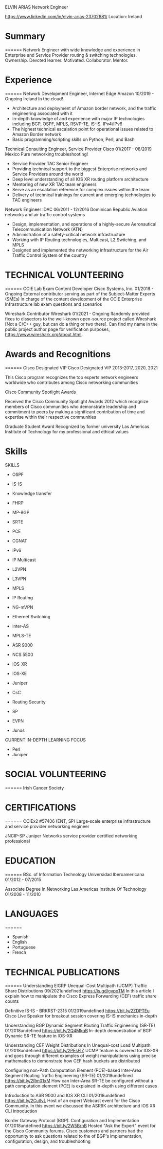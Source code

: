 ELVIN ARIAS
Network Engineer

https://www.linkedin.com/in/elvin-arias-23702881/
Location: Ireland

# Summary
======
Network Engineer with wide knowledge and experience in Enterprise and Service Provider routing & switching technologies.
Ownership. Devoted learner. Motivated. Collaborator. Mentor.

# Experience
======
Network Development Engineer, Internet Edge
Amazon
10/2019 - Ongoing
Ireland
In the cloud!
 - Architecture and deployment of Amazon border network, and the traffic engineering associated with it
 - In-depth knowledge of and experience with major IP technologies including BGP, OSPF, MPLS, RSVP-TE, IS-IS, IPv4/IPv6
 - The highest technical escalation point for operational issues related to Amazon Border network
 - Basic programming/scripting skills on Python, Perl, and Bash

Technical Consulting Engineer, Service Provider
Cisco
01/2017 - 08/2019
Mexico
Pure networking troubleshooting!

 - Service Provider TAC Senior Engineer
 - Providing technical support to the biggest Enterprise networks and Service Providers around the world
 - Deep level understanding of all IOS XR routing platform architecture
 - Mentoring of new XR TAC team engineers
 - Serve as an escalation reference for complex issues within the team
 - Delivery of technical trainings for current and emerging technologies to TAC engineers

Network Engineer
IDAC
06/2011 - 12/2016
Dominican Republic
Aviation networks and air traffic control systems

 - Design, implementation, and operations of a highly-secure Aeronautical Telecommunication Network (ATN)
 - Administration of a safety-critical network infrastructure
 - Working with IP Routing technologies, Multicast, L2 Switching, and MPLS
 - Designed and implemented the networking infrastructure for the Air Traffic Control System of the country


# TECHNICAL VOLUNTEERING
======
CCIE Lab Exam Content Developer
Cisco Systems, Inc.
01/2018 - Ongoing
External contributor serving as part of the Subject-Matter Experts (SMEs) in charge of the content development of the CCIE Enterprise Infrastructure lab exam questions and scenarios

Wireshark Contributor
Wireshark
01/2021 - Ongoing
Randomly provided fixes to dissectors to the well-known open-source project called Wireshark [Not a C/C++ guy, but can do a thing or two there]. Can find my name in the public project author page for verification purposes, https://www.wireshark.org/about.html.

# Awards and Recognitions
======
Cisco Designated VIP
Cisco Designated VIP 2013-2017, 2020, 2021

This Cisco program recognizes the top experts network engineers worldwide who contributes among Cisco networking communities

Cisco Community Spotlight Awards

Received the Cisco Community Spotlight Awards 2012 which recognize members of Cisco communities who demonstrate leadership and commitment to peers by making a significant contribution of time and expertise within their respective communities

Graduate Student Award
Recognized by former university Las Americas Institute of Technology for my professional and ethical values


Skills
======
SKILLS
 - OSPF
 - IS-IS
 - Knowledge transfer
 - FHRP
 - MP-BGP
 - SRTE
 - PCE
 - CGNAT
 - IPv6
 - IP Multicast
 - L2VPN
 - L3VPN
 - MPLS
 - IP Routing
 - NG-mVPN
 - Ethernet Switching
 - Inter-AS
 - MPLS-TE
 - ASR 9000
 - NCS 5500
 - IOS-XR
 - IOS-XE
 - Juniper

 - CsC
 - Routing Security
 - SP

 - EVPN
 - Junos

CURRENT IN-DEPTH LEARNING FOCUS
 - Perl
 - Juniper


# SOCIAL VOLUNTEERING
======
Irish Cancer Society


# CERTIFICATIONS
======
CCIEx2 #57406 (ENT, SP)
Large-scale enterprise infrastructure and service provider networking engineer

JNCIP-SP
Juniper Networks service provider certified networking professional

# EDUCATION
======
BSc. of Information Technology
Universidad Iberoamericana
01/2012 - 07/2015

Associate Degree In Networking
Las Americas Institute Of Technology
01/2008 - 11/2010


# LANGUAGES
======
- Spanish
- English
- Portuguese
- French 

# TECHNICAL PUBLICATIONS
======
Understanding EIGRP Unequal-Cost Multipath (UCMP) Traffic Share Distributions
09/2021undefined
https://is.gd/gvpoTM
In this article I explain how to manipulate the Cisco Express Forwarding (CEF) traffic share counts

Definitive IS-IS - BRKRST-2315
01/2019undefined
https://bit.ly/2ZDPTEu
Cisco Live Speaker for breakout session covering IS-IS mechanics in-depth

Understanding BGP Dynamic Segment Routing Traffic Engineering (SR-TE)
01/2018undefined
https://bit.ly/2Q4MkqB
In-depth demonstration of BGP Dynamic SR-TE feature in IOS-XR

Understanding CEF Weight Distributions In Unequal-cost Load Multipath
01/2018undefined
https://bit.ly/2PEsFIZ
UCMP feature is covered for IOS-XR and goes through different examples of weight manipulations using precise mathematics to demonstrate how CEF hash buckets are distributed

Configuring non-Path Computation Element (PCE)-based Inter-Area Segment Routing Traffic Engineering (SR-TE)
01/2018undefined
https://bit.ly/2Rm01xM
How can Inter-Area SR-TE be configured without a path computation element (PCE) is explained in-depth using different cases

Introduction to ASR 9000 and IOS XR CLI
01/2018undefined
https://bit.ly/2CutlvL
Host of an expert Webcast event for the Cisco Community. In this event we discussed the ASR9K architecture and IOS XR CLI introduction 

Border Gateway Protocol (BGP): Configuration and Implementation
01/2018undefined
https://bit.ly/2W5BrnB
Hosted "Ask the Expert" event for the Cisco Community forums. Cisco customers and partners had the opportunity to ask questions related to the of BGP's implementation, configuration, design, and troubleshooting
